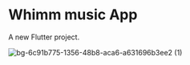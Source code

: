# Whimm music App

A new Flutter project.

![bg-6c91b775-1356-48b8-aca6-a631696b3ee2 (1)](https://github.com/user-attachments/assets/573ebda8-79b9-41c6-a8a1-8ab1571d66f8)
